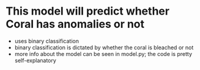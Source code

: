 # This model will predict whether Coral has anomalies or not

- uses binary classification
- binary classification is dictated by whether the coral is bleached or not
- more info about the model can be seen in model.py; the code is pretty self-explanatory
